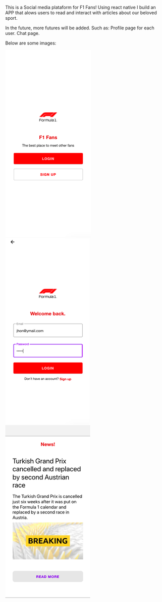   This is a Social media plataform for F1 Fans!
  Using react native I build an APP that alows users to read and interact with articles about our beloved sport. 

In the future, more futures will be added. Such as: 
Profile page for each user. 
Chat page. 

Below are some images:


![image](https://github.com/MajuSoler/F1FrontEnd/blob/main/src/assets/LoginF1.png)
![image](https://github.com/MajuSoler/F1FrontEnd/blob/main/src/assets/Login2F1.png)
![image](https://github.com/MajuSoler/F1FrontEnd/blob/main/src/assets/portfolio.png)





